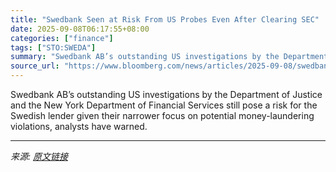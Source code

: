 ```yaml
---
title: "Swedbank Seen at Risk From US Probes Even After Clearing SEC"
date: 2025-09-08T06:17:55+08:00
categories: ["finance"]
tags: ["STO:SWEDA"]
summary: "Swedbank AB’s outstanding US investigations by the Department of Justice and the New York Department of Financial Services still pose a risk for the Swedish lender given their narrower focus on potent"
source_url: "https://www.bloomberg.com/news/articles/2025-09-08/swedbank-seen-at-risk-from-us-probes-even-after-clearing-sec"
---
```


Swedbank AB’s outstanding US investigations by the Department of Justice and the New York Department of Financial Services still pose a risk for the Swedish lender given their narrower focus on potential money-laundering violations, analysts have warned.

---

*来源: [原文链接](https://www.bloomberg.com/news/articles/2025-09-08/swedbank-seen-at-risk-from-us-probes-even-after-clearing-sec)*

